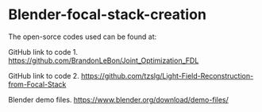 # Blender-focal-stack-creation

The open-sorce codes used can be found at:


GitHub link to code 1. https://github.com/BrandonLeBon/Joint_Optimization_FDL 


GitHub link to code 2. https://github.com/tzslg/Light-Field-Reconstruction-from-Focal-Stack


Blender demo files. https://www.blender.org/download/demo-files/   
